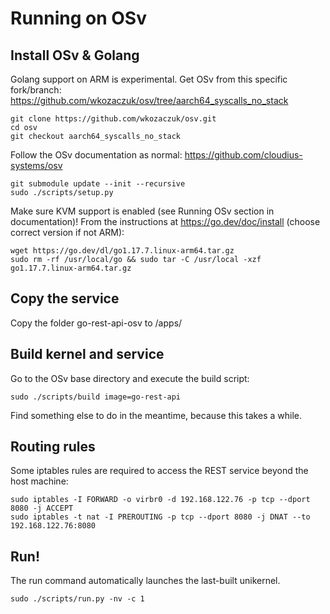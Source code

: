 # Running on OSv

## Install OSv & Golang

Golang support on ARM is experimental. Get OSv from this specific fork/branch: https://github.com/wkozaczuk/osv/tree/aarch64_syscalls_no_stack

    git clone https://github.com/wkozaczuk/osv.git
    cd osv
    git checkout aarch64_syscalls_no_stack
    
Follow the OSv documentation as normal: https://github.com/cloudius-systems/osv

    git submodule update --init --recursive
    sudo ./scripts/setup.py
    
Make sure KVM support is enabled (see Running OSv section in documentation)!
From the instructions at https://go.dev/doc/install (choose correct version if not ARM): 

    wget https://go.dev/dl/go1.17.7.linux-arm64.tar.gz
    sudo rm -rf /usr/local/go && sudo tar -C /usr/local -xzf go1.17.7.linux-arm64.tar.gz

## Copy the service

Copy the folder go-rest-api-osv to <osv dir>/apps/

## Build kernel and service

Go to the OSv base directory and execute the build script:

    sudo ./scripts/build image=go-rest-api
    
Find something else to do in the meantime, because this takes a while.

## Routing rules

Some iptables rules are required to access the REST service beyond the host machine:

    sudo iptables -I FORWARD -o virbr0 -d 192.168.122.76 -p tcp --dport 8080 -j ACCEPT
    sudo iptables -t nat -I PREROUTING -p tcp --dport 8080 -j DNAT --to 192.168.122.76:8080

## Run!

The run command automatically launches the last-built unikernel.

    sudo ./scripts/run.py -nv -c 1
